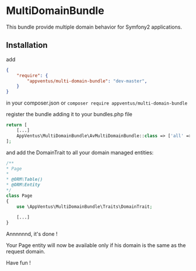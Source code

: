 MultiDomainBundle
=================

This bundle provide multiple domain behavior for Symfony2 applications.

Installation
------------

add 
    
```json
{
    "require": {
        "appventus/multi-domain-bundle": "dev-master",
    }
}
```

in your composer.json
or `composer require appventus/multi-domain-bundle`

register the bundle adding it to your bundles.php file
```php
return [
	[...]
	AppVentus\MultiDomainBundle\AvMultiDomainBundle::class => ['all' => true],
];
```

and add the DomainTrait to all your domain managed entities:

```php
/**
* Page
*
* @ORM\Table()
* @ORM\Entity
*/
class Page
{
    use \AppVentus\MultiDomainBundle\Traits\DomainTrait;
    
    [...]
}
```
        
Annnnnnd, it's done !

Your Page entity will now be available only if his domain is the same as the request domain.

Have fun !
